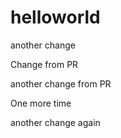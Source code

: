 # helloworld

another change

Change from PR

another change from PR

One more time

another change again
